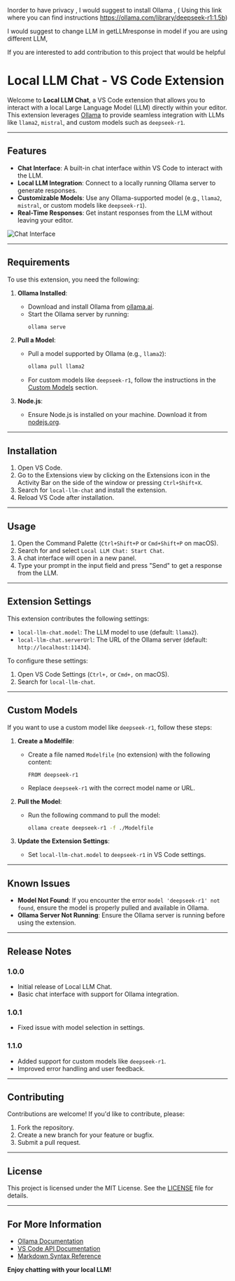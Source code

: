 Inorder to have privacy , I would suggest to install Ollama , ( Using this link where you can find instructions https://ollama.com/library/deepseek-r1:1.5b)

I would suggest to change LLM in getLLMresponse in model if you are using different LLM,

If you are interested to add contribution to this project that would be helpful





# Local LLM Chat - VS Code Extension

Welcome to **Local LLM Chat**, a VS Code extension that allows you to interact with a local Large Language Model (LLM) directly within your editor. This extension leverages [Ollama](https://ollama.ai/) to provide seamless integration with LLMs like `llama2`, `mistral`, and custom models such as `deepseek-r1`.

---

## Features

- **Chat Interface**: A built-in chat interface within VS Code to interact with the LLM.
- **Local LLM Integration**: Connect to a locally running Ollama server to generate responses.
- **Customizable Models**: Use any Ollama-supported model (e.g., `llama2`, `mistral`, or custom models like `deepseek-r1`).
- **Real-Time Responses**: Get instant responses from the LLM without leaving your editor.

![Chat Interface](images/chat-interface.png)

---

## Requirements

To use this extension, you need the following:

1. **Ollama Installed**:
   - Download and install Ollama from [ollama.ai](https://ollama.ai/).
   - Start the Ollama server by running:
     ```bash
     ollama serve
     ```

2. **Pull a Model**:
   - Pull a model supported by Ollama (e.g., `llama2`):
     ```bash
     ollama pull llama2
     ```
   - For custom models like `deepseek-r1`, follow the instructions in the [Custom Models](#custom-models) section.

3. **Node.js**:
   - Ensure Node.js is installed on your machine. Download it from [nodejs.org](https://nodejs.org/).

---

## Installation

1. Open VS Code.
2. Go to the Extensions view by clicking on the Extensions icon in the Activity Bar on the side of the window or pressing `Ctrl+Shift+X`.
3. Search for `local-llm-chat` and install the extension.
4. Reload VS Code after installation.

---

## Usage

1. Open the Command Palette (`Ctrl+Shift+P` or `Cmd+Shift+P` on macOS).
2. Search for and select `Local LLM Chat: Start Chat`.
3. A chat interface will open in a new panel.
4. Type your prompt in the input field and press "Send" to get a response from the LLM.

---

## Extension Settings

This extension contributes the following settings:

- `local-llm-chat.model`: The LLM model to use (default: `llama2`).
- `local-llm-chat.serverUrl`: The URL of the Ollama server (default: `http://localhost:11434`).

To configure these settings:
1. Open VS Code Settings (`Ctrl+,` or `Cmd+,` on macOS).
2. Search for `local-llm-chat`.

---

## Custom Models

If you want to use a custom model like `deepseek-r1`, follow these steps:

1. **Create a Modelfile**:
   - Create a file named `Modelfile` (no extension) with the following content:
     ```plaintext
     FROM deepseek-r1
     ```
   - Replace `deepseek-r1` with the correct model name or URL.

2. **Pull the Model**:
   - Run the following command to pull the model:
     ```bash
     ollama create deepseek-r1 -f ./Modelfile
     ```

3. **Update the Extension Settings**:
   - Set `local-llm-chat.model` to `deepseek-r1` in VS Code settings.

---

## Known Issues

- **Model Not Found**: If you encounter the error `model 'deepseek-r1' not found`, ensure the model is properly pulled and available in Ollama.
- **Ollama Server Not Running**: Ensure the Ollama server is running before using the extension.

---

## Release Notes

### 1.0.0
- Initial release of Local LLM Chat.
- Basic chat interface with support for Ollama integration.

### 1.0.1
- Fixed issue with model selection in settings.

### 1.1.0
- Added support for custom models like `deepseek-r1`.
- Improved error handling and user feedback.

---

## Contributing

Contributions are welcome! If you'd like to contribute, please:

1. Fork the repository.
2. Create a new branch for your feature or bugfix.
3. Submit a pull request.

---

## License

This project is licensed under the MIT License. See the [LICENSE](LICENSE) file for details.

---

## For More Information

- [Ollama Documentation](https://ollama.ai/)
- [VS Code API Documentation](https://code.visualstudio.com/api)
- [Markdown Syntax Reference](https://www.markdownguide.org/)

**Enjoy chatting with your local LLM!**
